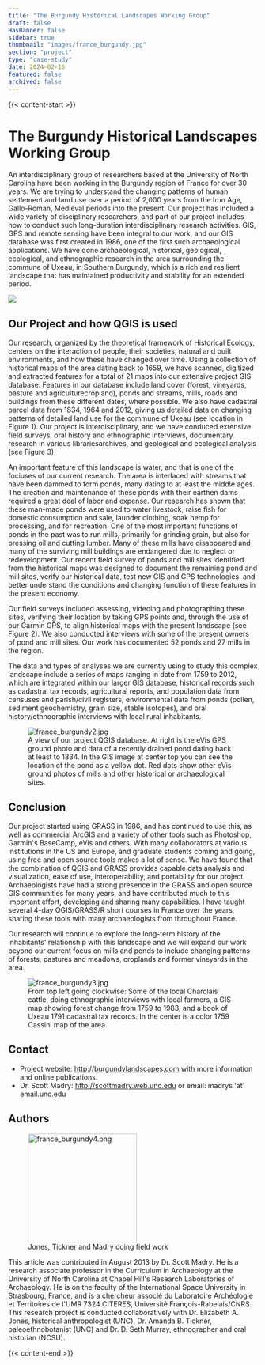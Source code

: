 ```yaml
---
title: "The Burgundy Historical Landscapes Working Group"
draft: false
HasBanner: false
sidebar: true
thumbnail: "images/france_burgundy.jpg"
section: "project"
type: "case-study"
date: 2024-02-16
featured: false
archived: false
---
```

{{< content-start >}}

# The Burgundy Historical Landscapes Working Group

An interdisciplinary group of researchers based at the University of North Carolina have been working in the Burgundy region of France for over 30 years. We are trying to understand the changing patterns of human settlement and land use over a period of 2,000 years from the Iron Age, Gallo-Roman, Medieval periods into the present. Our project has included a wide variety of disciplinary researchers, and part of our project includes how to conduct such long-duration interdisciplinary research activities. GIS, GPS and remote sensing have been integral to our work, and our GIS database was first created in 1986, one of the first such archaeological applications. We have done archaeological, historical, geological, ecological, and ethnographic research in the area surrounding the commune of Uxeau, in Southern Burgundy, which is a rich and resilient landscape that has maintained productivity and stability for an extended period.

![](../images/france_burgundy.jpg)

## Our Project and how QGIS is used

Our research, organized by the theoretical framework of Historical Ecology, centers on the interaction of people, their societies, natural and built environments, and how these have changed over time. Using a collection of historical maps of the area dating back to 1659, we have scanned, digitized and extracted features for a total of 21 maps into our extensive project GIS database. Features in our database include land cover (forest, vineyards, pasture and agriculturecropland), ponds and streams, mills, roads and buildings from these different dates, where possible. We also have cadastral parcel data from 1834, 1964 and 2012, giving us detailed data on changing patterns of detailed land use for the commune of Uxeau (see location in Figure 1). Our project is interdisciplinary, and we have conduced extensive field surveys, oral history and ethnographic interviews, documentary research in various librariesarchives, and geological and ecological analysis (see Figure 3).

An important feature of this landscape is water, and that is one of the fociuses of our current research. The area is interlaced with streams that have been dammed to form ponds, many dating to at least the middle ages. The creation and maintenance of these ponds with their earthen dams required a great deal of labor and expense. Our research has shown that these man-made ponds were used to water livestock, raise fish for domestic consumption and sale, launder clothing, soak hemp for processing, and for recreation. One of the most important functions of ponds in the past was to run mills, primarily for grinding grain, but also for pressing oil and cutting lumber. Many of these mills have disappeared and many of the surviving mill buildings are endangered due to neglect or redevelopment. Our recent field survey of ponds and mill sites identified from the historical maps was designed to document the remaining pond and mill sites, verify our historical data, test new GIS and GPS technologies, and better understand the conditions and changing function of these features in the present economy.

Our field surveys included assessing, videoing and photographing these sites, verifying their location by taking GPS points and, through the use of our Garmin GPS, to align historical maps with the present landscape (see Figure 2). We also conducted interviews with some of the present owners of pond and mill sites. Our work has documented 52 ponds and 27 mills in the region.

The data and types of analyses we are currently using to study this complex landscape include a series of maps ranging in date from 1759 to 2012, which are integrated within our larger GIS database, historical records such as cadastral tax records, agricultural reports, and population data from censuses and parish/civil registers, environmental data from ponds (pollen, sediment geochemistry, grain size, stable isotopes), and oral history/ethnographic interviews with local rural inhabitants.

<figure>
<img src="../images/france_burgundy2.jpg" class="align-left" alt="france_burgundy2.jpg" />
<figcaption>A view of our project QGIS database. At right is the eVis GPS ground photo and data of a recently drained pond dating back at least to 1834. In the GIS image at center top you can see the location of the pond as a yellow dot. Red dots show other eVis ground photos of mills and other historical or archaeological sites.</figcaption>
</figure>

## Conclusion

Our project started using GRASS in 1986, and has continued to use this, as well as commercial ArcGIS and a variety of other tools such as Photoshop, Garmin's BaseCamp, eVis and others. With many collaborators at various institutions in the US and Europe, and graduate students coming and going, using free and open source tools makes a lot of sense. We have found that the combination of QGIS and GRASS provides capable data analysis and visualization, ease of use, interoperability, and portability for our project. Archaeologists have had a strong presence in the GRASS and open source GIS communities for many years, and have contributed much to this important effort, developing and sharing many capabilities. I have taught several 4-day QGIS/GRASS/R short courses in France over the years, sharing these tools with many archaeologists from throughout France.

Our research will continue to explore the long-term history of the inhabitants' relationship with this landscape and we will expand our work beyond our current focus on mills and ponds to include changing patterns of forests, pastures and meadows, croplands and former vineyards in the area.

<figure>
<img src="../images/france_burgundy3.jpg" class="align-left" alt="france_burgundy3.jpg" />
<figcaption>From top left going clockwise: Some of the local Charolais cattle, doing ethnographic interviews with local farmers, a GIS map showing forest change from 1759 to 1983, and a book of Uxeau 1791 cadastral tax records. In the center is a color 1759 Cassini map of the area.</figcaption>
</figure>

## Contact

-   Project website: <http://burgundylandscapes.com> with more information and online publications.
-   Dr. Scott Madry: <http://scottmadry.web.unc.edu> or email: madrys 'at' email.unc.edu

## Authors

<figure>
<img src="../images/france_burgundy4.png" class="align-left" height="220" alt="france_burgundy4.png" />
<figcaption>Jones, Tickner and Madry doing field work</figcaption>
</figure>

This article was contributed in August 2013 by Dr. Scott Madry. He is a research associate professor in the Curriculum in Archaeology at the University of North Carolina at Chapel Hill's Research Laboratories of Archaeology. He is on the faculty of the International Space University in Strasbourg, France, and is a chercheur associé du Laboratoire Archéologie et Territoires de l\'UMR 7324 CITERES, Université François-Rabelais/CNRS. This research project is conducted collaboratively with Dr. Elizabeth A. Jones, historical anthropologist (UNC), Dr. Amanda B. Tickner, paleoethnobotanist (UNC) and Dr. D. Seth Murray, ethnographer and oral historian (NCSU).

{{< content-end >}}
